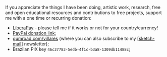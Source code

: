 
If you appreciate the things I have been doing, artistic work, research, free and open educational resources and contributions to free projects, support me with a one time or recurring donation:
- [LiberaPay](https://liberapay.com/villares) - please tell me if it works or not for your country/currency!
- [PayPal donation link](https://www.paypal.com/donate/?hosted_button_id=5B4MZ78C9J724);
- [gumroad.com/villares](https://gumroad.com/villares) (where you can also subscribe to my [[sketch-mail](https://villares.gumroad.com/l/sketch-mail)] newsletter);
- Brazilan PIX key `46c37783-5edb-4f1c-b3a8-1309db11488c`;
